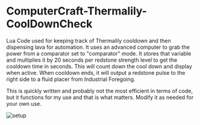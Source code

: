 # ComputerCraft-Thermalily-CoolDownCheck
Lua Code used for keeping track of Thermalily cooldown and then dispensing lava for automation. It uses an advanced computer to grab the power from a comparator set to "comparator" mode. 
It stores that variable and multiplies it by 20 seconds per redstone strength level to get the cooldown time in seconds.
This will count down the cool down and display when active. When cooldown ends, it will output a redstone pulse to the right side to a fluid placer from Industrial Foregoing.

This is quickly written and probably not the most efficient in terms of code, but it functions for my use and that is what matters. Modify it as needed for your own use.

![setup](ComputerSteup.png)

